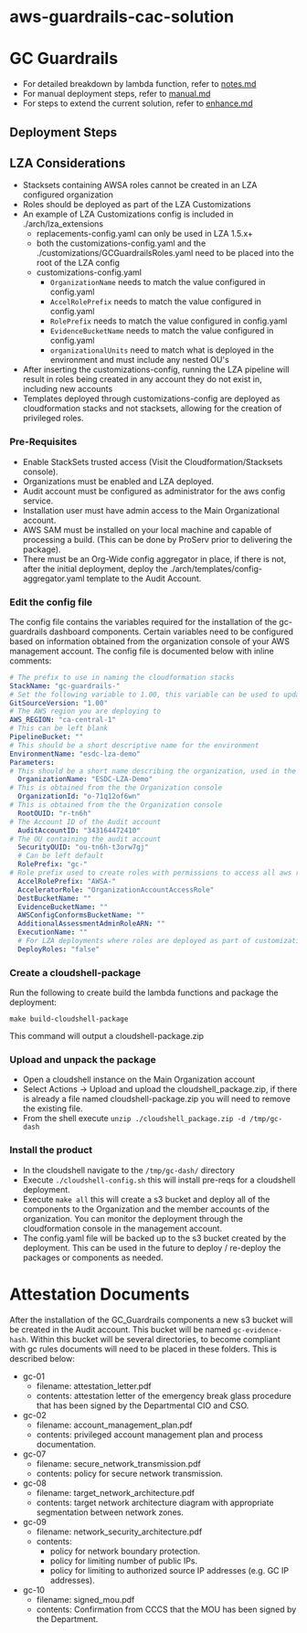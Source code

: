 # aws-guardrails-cac-solution

# GC Guardrails

- For detailed breakdown by lambda function, refer to [notes.md](./doc/NOTES.md)
- For manual deployment steps, refer to [manual.md](./doc/MANUAL.md)
- For steps to extend the current solution, refer to [enhance.md](./doc/ENHANCE.md)

## Deployment Steps

## LZA Considerations
- Stacksets containing AWSA roles cannot be created in an LZA configured organization
- Roles should be deployed as part of the LZA Customizations
- An example of LZA Customizations config is included in ./arch/lza_extensions
  - replacements-config.yaml can only be used in LZA 1.5.x+
  - both the customizations-config.yaml and the ./customizations/GCGuardrailsRoles.yaml need to be placed into the root of the LZA config  
  - customizations-config.yaml
    - `OrganizationName` needs to match the value configured in config.yaml
    - `AccelRolePrefix` needs to match the value configured in config.yaml
    - `RolePrefix` needs to match the value configured in config.yaml
    - `EvidenceBucketName` needs to match the value configured in config.yaml
    - `organizationalUnits` need to match what is deployed in the environment and must include any nested OU's
- After inserting the customizations-config, running the LZA pipeline will result in roles being created in any account they do not exist in, including new accounts
- Templates deployed through customizations-config are deployed as cloudformation stacks and not stacksets, allowing for the creation of privileged roles.

### Pre-Requisites

- Enable StackSets trusted access (Visit the Cloudformation/Stacksets console).
- Organizations must be enabled and LZA deployed.
- Audit account must be configured as administrator for the aws config service.
- Installation user must have admin access to the Main Organizational account.
- AWS SAM must be installed on your local machine and capable of processing a build. (This can be done by ProServ prior to delivering the package).
- There must be an Org-Wide config aggregator in place, if there is not, after the initial deployment, deploy the ./arch/templates/config-aggregator.yaml template to the Audit Account.

### Edit the config file

The config file contains the variables required for the installation of the gc-guardrails dashboard components. Certain variables need to be configured based on information obtained from the organization console of your AWS management account.
The config file is documented below with inline comments:

```yaml
# The prefix to use in naming the cloudformation stacks
StackName: "gc-guardrails-"
# Set the following variable to 1.00, this variable can be used to update lambda functions.
GitSourceVersion: "1.00"
# The AWS region you are deploying to
AWS_REGION: "ca-central-1"
# This can be left blank
PipelineBucket: ""
# This should be a short descriptive name for the environment
EnvironmentName: "esdc-lza-demo"
Parameters:
# This should be a short name describing the organization, used in the future for aggregating 
  OrganizationName: "ESDC-LZA-Demo"
# This is obtained from the the Organization console
  OrganizationId: "o-71q12of6wn"
# This is obtained from the the Organization console
  RootOUID: "r-tn6h"
# The Account ID of the Audit account
  AuditAccountID: "343164472410"
# The OU containing the audit account
  SecurityOUID: "ou-tn6h-t3orw7gj"
  # Can be left default
  RolePrefix: "gc-"
# Role prefix used to create roles with permissions to access all aws resources, this is usually defined in an SCP.
  AccelRolePrefix: "AWSA-"
  AcceleratorRole: "OrganizationAccountAccessRole"
  DestBucketName: ""
  EvidenceBucketName: ""
  AWSConfigConformsBucketName: ""
  AdditionalAssessmentAdminRoleARN: ""
  ExecutionName: ""
  # For LZA deployments where roles are deployed as part of customizations
  DeployRoles: "false"
```

### Create a cloudshell-package

Run the following to create build the lambda functions and package the deployment:

```
make build-cloudshell-package
```

This command will output a cloudshell-package.zip

### Upload and unpack the package

- Open a cloudshell instance on the Main Organization account
- Select Actions -> Upload and upload the cloudshell_package.zip, if there is already a file named cloudshell-package.zip you will need to remove the existing file.
- From the shell execute ```unzip ./cloudshell_package.zip -d /tmp/gc-dash```

### Install the product

- In the cloudshell navigate to the ```/tmp/gc-dash/``` directory
- Execute ```./cloudshell-config.sh``` this will install pre-reqs for a cloudshell deployment.
- Execute ```make all``` this will create a s3 bucket and deploy all of the components to the Organization and the member accounts of the organization. You can monitor the deployment through the cloudformation console in the management account.
- The config.yaml file will be backed up to the s3 bucket created by the deployment. This can be used in the future to deploy / re-deploy the packages or components as needed.

# Attestation Documents

After the installation of the GC_Guardrails components a new s3 bucket will be created in the Audit account. This bucket will be named ```gc-evidence-hash```. Within this bucket will be several directories, to become compliant with gc rules documents will need to be placed in these folders. This is described below:

- gc-01
  - filename: attestation_letter.pdf
  - contents: attestation letter of the emergency break glass procedure that has been signed by the Departmental CIO and CSO.
- gc-02
  - filename: account_management_plan.pdf
  - contents: privileged account management plan and process documentation.
- gc-07
  - filename: secure_network_transmission.pdf
  - contents: policy for secure network transmission.
- gc-08
  - filename: target_network_architecture.pdf
  - contents: target network architecture diagram with appropriate segmentation between network zones.
- gc-09
  - filename: network_security_architecture.pdf
  - contents:
    - policy for network boundary protection.
    - policy for limiting number of public IPs.
    - policy for limiting to authorized source IP addresses (e.g. GC IP addresses).
- gc-10
  - filename: signed_mou.pdf
  - contents: Confirmation from CCCS that the MOU has been signed by the Department.


